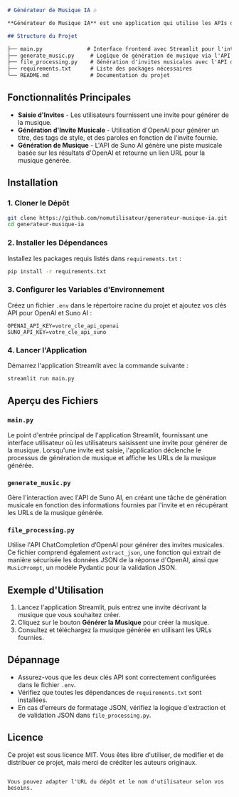 ```markdown
# Générateur de Musique IA 🎶

**Générateur de Musique IA** est une application qui utilise les APIs d'OpenAI et de Suno AI pour générer de la musique à partir d'une invite fournie par l'utilisateur. Saisissez une invite, et l'application générera un titre, des tags de style, des paroles, et une piste musicale téléchargeable.

## Structure du Projet

├── main.py              # Interface frontend avec Streamlit pour l'interaction utilisateur
├── generate_music.py     # Logique de génération de musique via l'API de Suno AI
├── file_processing.py    # Génération d'invites musicales avec l'API d'OpenAI
├── requirements.txt      # Liste des packages nécessaires
└── README.md             # Documentation du projet
```

## Fonctionnalités Principales

- **Saisie d'Invites** - Les utilisateurs fournissent une invite pour générer de la musique.
- **Génération d'Invite Musicale** - Utilisation d'OpenAI pour générer un titre, des tags de style, et des paroles en fonction de l'invite fournie.
- **Génération de Musique** - L'API de Suno AI génère une piste musicale basée sur les résultats d'OpenAI et retourne un lien URL pour la musique générée.

## Installation

### 1. Cloner le Dépôt

```bash
git clone https://github.com/nomutilisateur/generateur-musique-ia.git
cd generateur-musique-ia
```

### 2. Installer les Dépendances

Installez les packages requis listés dans `requirements.txt` :

```bash
pip install -r requirements.txt
```

### 3. Configurer les Variables d'Environnement

Créez un fichier `.env` dans le répertoire racine du projet et ajoutez vos clés API pour OpenAI et Suno AI :

```plaintext
OPENAI_API_KEY=votre_cle_api_openai
SUNO_API_KEY=votre_cle_api_suno
```

### 4. Lancer l'Application

Démarrez l'application Streamlit avec la commande suivante :

```bash
streamlit run main.py
```

## Aperçu des Fichiers

### `main.py`

Le point d'entrée principal de l'application Streamlit, fournissant une interface utilisateur où les utilisateurs saisissent une invite pour générer de la musique. Lorsqu'une invite est saisie, l'application déclenche le processus de génération de musique et affiche les URLs de la musique générée.

### `generate_music.py`

Gère l'interaction avec l'API de Suno AI, en créant une tâche de génération musicale en fonction des informations fournies par l'invite et en récupérant les URLs de la musique générée.

### `file_processing.py`

Utilise l'API ChatCompletion d’OpenAI pour générer des invites musicales. Ce fichier comprend également `extract_json`, une fonction qui extrait de manière sécurisée les données JSON de la réponse d'OpenAI, ainsi que `MusicPrompt`, un modèle Pydantic pour la validation JSON.

## Exemple d'Utilisation

1. Lancez l'application Streamlit, puis entrez une invite décrivant la musique que vous souhaitez créer.
2. Cliquez sur le bouton **Générer la Musique** pour créer la musique.
3. Consultez et téléchargez la musique générée en utilisant les URLs fournies.

## Dépannage

- Assurez-vous que les deux clés API sont correctement configurées dans le fichier `.env`.
- Vérifiez que toutes les dépendances de `requirements.txt` sont installées.
- En cas d'erreurs de formatage JSON, vérifiez la logique d'extraction et de validation JSON dans `file_processing.py`.

## Licence

Ce projet est sous licence MIT. Vous êtes libre d'utiliser, de modifier et de distribuer ce projet, mais merci de créditer les auteurs originaux.
```

Vous pouvez adapter l'URL du dépôt et le nom d'utilisateur selon vos besoins.
